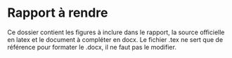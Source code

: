 # Rapport à rendre
Ce dossier contient les figures à inclure dans le rapport, la source officielle en latex et le document à compléter en docx.
Le fichier .tex ne sert que de référence pour formater le .docx, il ne faut pas le modifier.
